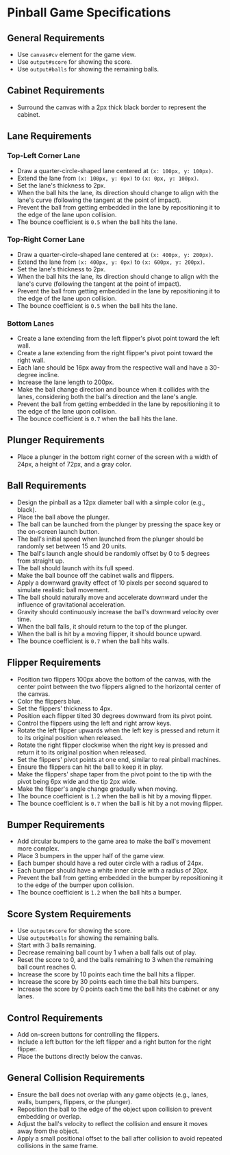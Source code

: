 # Pinball Game Specifications

## General Requirements
- Use `canvas#cv` element for the game view.
- Use `output#score` for showing the score.
- Use `output#balls` for showing the remaining balls.

## Cabinet Requirements
- Surround the canvas with a 2px thick black border to represent the cabinet.

## Lane Requirements
### Top-Left Corner Lane
- Draw a quarter-circle-shaped lane centered at `(x: 100px, y: 100px)`.
- Extend the lane from `(x: 100px, y: 0px)` to `(x: 0px, y: 100px)`.
- Set the lane's thickness to 2px.
- When the ball hits the lane, its direction should change to align with the lane's curve (following the tangent at the point of impact).
- Prevent the ball from getting embedded in the lane by repositioning it to the edge of the lane upon collision.
- The bounce coefficient is `0.5` when the ball hits the lane.

### Top-Right Corner Lane
- Draw a quarter-circle-shaped lane centered at `(x: 400px, y: 200px)`.
- Extend the lane from `(x: 400px, y: 0px)` to `(x: 600px, y: 200px)`.
- Set the lane's thickness to 2px.
- When the ball hits the lane, its direction should change to align with the lane's curve (following the tangent at the point of impact).
- Prevent the ball from getting embedded in the lane by repositioning it to the edge of the lane upon collision.
- The bounce coefficient is `0.5` when the ball hits the lane.

### Bottom Lanes
- Create a lane extending from the left flipper's pivot point toward the left wall.
- Create a lane extending from the right flipper's pivot point toward the right wall.
- Each lane should be 16px away from the respective wall and have a 30-degree incline.
- Increase the lane length to 200px.
- Make the ball change direction and bounce when it collides with the lanes, considering both the ball's direction and the lane's angle.
- Prevent the ball from getting embedded in the lane by repositioning it to the edge of the lane upon collision.
- The bounce coefficient is `0.7` when the ball hits the lane.

## Plunger Requirements
- Place a plunger in the bottom right corner of the screen with a width of 24px, a height of 72px, and a gray color.

## Ball Requirements
- Design the pinball as a 12px diameter ball with a simple color (e.g., black).
- Place the ball above the plunger.
- The ball can be launched from the plunger by pressing the space key or the on-screen launch button.
- The ball's initial speed when launched from the plunger should be randomly set between 15 and 20 units.
- The ball's launch angle should be randomly offset by 0 to 5 degrees from straight up.
- The ball should launch with its full speed.
- Make the ball bounce off the cabinet walls and flippers.
- Apply a downward gravity effect of 10 pixels per second squared to simulate realistic ball movement.
- The ball should naturally move and accelerate downward under the influence of gravitational acceleration.
- Gravity should continuously increase the ball's downward velocity over time.
- When the ball falls, it should return to the top of the plunger.
- When the ball is hit by a moving flipper, it should bounce upward.
- The bounce coefficient is `0.7` when the ball hits walls.

## Flipper Requirements
- Position two flippers 100px above the bottom of the canvas, with the center point between the two flippers aligned to the horizontal center of the canvas.
- Color the flippers blue.
- Set the flippers' thickness to 4px.
- Position each flipper tilted 30 degrees downward from its pivot point.
- Control the flippers using the left and right arrow keys.
- Rotate the left flipper upwards when the left key is pressed and return it to its original position when released.
- Rotate the right flipper clockwise when the right key is pressed and return it to its original position when released.
- Set the flippers' pivot points at one end, similar to real pinball machines.
- Ensure the flippers can hit the ball to keep it in play.
- Make the flippers' shape taper from the pivot point to the tip with the pivot being 6px wide and the tip 2px wide.
- Make the flipper's angle change gradually when moving.
- The bounce coefficient is `1.2` when the ball is hit by a moving flipper.
- The bounce coefficient is `0.7` when the ball is hit by a not moving flipper.

## Bumper Requirements
- Add circular bumpers to the game area to make the ball's movement more complex.
- Place 3 bumpers in the upper half of the game view.
- Each bumper should have a red outer circle with a radius of 24px.
- Each bumper should have a white inner circle with a radius of 20px.
- Prevent the ball from getting embedded in the bumper by repositioning it to the edge of the bumper upon collision.
- The bounce coefficient is `1.2` when the ball hits a bumper.

## Score System Requirements
- Use `output#score` for showing the score.
- Use `output#balls` for showing the remaining balls.
- Start with 3 balls remaining.
- Decrease remaining ball count by 1 when a ball falls out of play.
- Reset the score to 0, and the balls remaining to 3 when the remaining ball count reaches 0.
- Increase the score by 10 points each time the ball hits a flipper.
- Increase the score by 30 points each time the ball hits bumpers.
- Increase the score by 0 points each time the ball hits the cabinet or any lanes.

## Control Requirements
- Add on-screen buttons for controlling the flippers.
- Include a left button for the left flipper and a right button for the right flipper.
- Place the buttons directly below the canvas.

## General Collision Requirements
- Ensure the ball does not overlap with any game objects (e.g., lanes, walls, bumpers, flippers, or the plunger).
- Reposition the ball to the edge of the object upon collision to prevent embedding or overlap.
- Adjust the ball's velocity to reflect the collision and ensure it moves away from the object.
- Apply a small positional offset to the ball after collision to avoid repeated collisions in the same frame.
